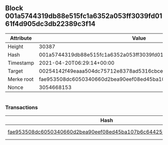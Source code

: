 ## Block 001a5744319db88e515fc1a6352a053ff3039fd0161f4d905dc3db22389c3f14

Attribute | Value
--- | ---
Height | 30387
Hash | 001a5744319db88e515fc1a6352a053ff3039fd0161f4d905dc3db22389c3f14
Timestamp | 2021-04-20T06:29:14+00:00
Target | 00254142f49eaaa504dc75712e8378ad5316cbcead634704b3734b6271167cc4
Merke root | fae953508dc6050340660d2bea90eef08ed45ba107b6c644259cd2a982ec2c81
Nonce | 3054668153

```

```

### Transactions

Hash | Amount
--- | ---
[fae953508dc6050340660d2bea90eef08ed45ba107b6c644259cd2a982ec2c81](fae953508dc6050340660d2bea90eef08ed45ba107b6c644259cd2a982ec2c81.md) | 10.00000000 SKEPTI 
